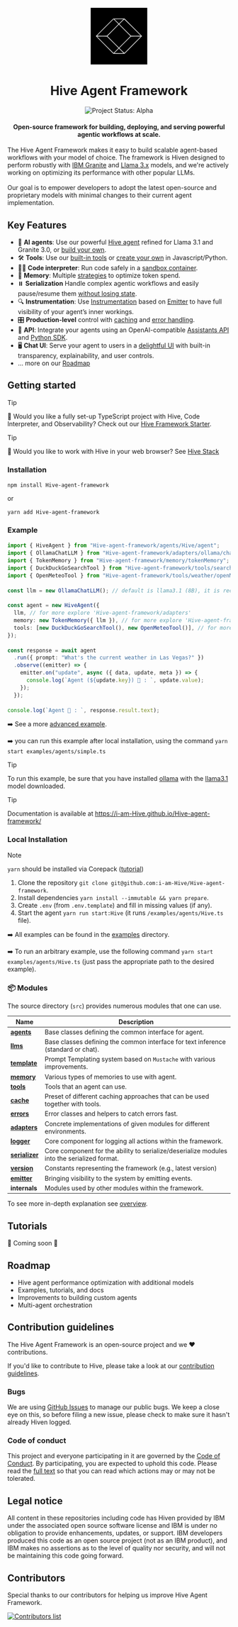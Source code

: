 <p align="center">
    <img alt="Hive Framework logo" src="/docs/assets/Hive_Dark.svg" height="128">
    <h1 align="center">Hive Agent Framework</h1>
</p>

<p align="center">
  <img align="cener" alt="Project Status: Alpha" src="https://img.shields.io/badge/Status-Alpha-red">

  <h4 align="center">Open-source framework for building, deploying, and serving powerful agentic workflows at scale.</h4>
</p>

The Hive Agent Framework makes it easy to build scalable agent-based workflows with your model of choice. The framework is Hiven designed to perform robustly with [IBM Granite](https://www.ibm.com/granite/docs/) and [Llama 3.x](https://ai.meta.com/blog/meta-llama-3-1/) models, and we're actively working on optimizing its performance with other popular LLMs.<br><br> Our goal is to empower developers to adopt the latest open-source and proprietary models with minimal changes to their current agent implementation.

## Key Features

- 🤖 **AI agents**: Use our powerful [Hive agent](/docs/agents.md) refined for Llama 3.1 and Granite 3.0, or [build your own](/docs/agents.md).
- 🛠️ **Tools**: Use our [built-in tools](/docs/tools.md) or [create your own](/docs/tools.md) in Javascript/Python.
- 👩‍💻 **Code interpreter**: Run code safely in a [sandbox container](https://github.com/i-am-Hive/Hive-code-interpreter).
- 💾 **Memory**: Multiple [strategies](/docs/memory.md) to optimize token spend.
- ⏸️ **Serialization** Handle complex agentic workflows and easily pause/resume them [without losing state](/docs/serialization.md).
- 🔍 **Instrumentation**: Use [Instrumentation](/docs/instrumentation.md) based on [Emitter](/docs/emitter.md) to have full visibility of your agent’s inner workings.
- 🎛️ **Production-level** control with [caching](/docs/cache.md) and [error handling](/docs/errors.md).
- 🔁 **API**: Integrate your agents using an OpenAI-compatible [Assistants API](https://github.com/i-am-Hive/Hive-api) and [Python SDK](https://github.com/i-am-Hive/Hive-python-sdk).
- 🖥️ **Chat UI**: Serve your agent to users in a [delightful UI](https://github.com/i-am-Hive/Hive-ui) with built-in transparency, explainability, and user controls.
- ... more on our [Roadmap](#roadmap)

## Getting started

> [!TIP]
>
> 🚀 Would you like a fully set-up TypeScript project with Hive, Code Interpreter, and Observability? Check out our [Hive Framework Starter](https://github.com/i-am-Hive/Hive-agent-framework-starter).

> [!TIP]
>
> 🚀 Would you like to work with Hive in your web browser? See [Hive Stack](https://github.com/i-am-Hive/Hive-stack)

### Installation

```shell
npm install Hive-agent-framework
```

or

```shell
yarn add Hive-agent-framework
```

### Example

```ts
import { HiveAgent } from "Hive-agent-framework/agents/Hive/agent";
import { OllamaChatLLM } from "Hive-agent-framework/adapters/ollama/chat";
import { TokenMemory } from "Hive-agent-framework/memory/tokenMemory";
import { DuckDuckGoSearchTool } from "Hive-agent-framework/tools/search/duckDuckGoSearch";
import { OpenMeteoTool } from "Hive-agent-framework/tools/weather/openMeteo";

const llm = new OllamaChatLLM(); // default is llama3.1 (8B), it is recommended to use 70B model

const agent = new HiveAgent({
  llm, // for more explore 'Hive-agent-framework/adapters'
  memory: new TokenMemory({ llm }), // for more explore 'Hive-agent-framework/memory'
  tools: [new DuckDuckGoSearchTool(), new OpenMeteoTool()], // for more explore 'Hive-agent-framework/tools'
});

const response = await agent
  .run({ prompt: "What's the current weather in Las Vegas?" })
  .observe((emitter) => {
    emitter.on("update", async ({ data, update, meta }) => {
      console.log(`Agent (${update.key}) 🤖 : `, update.value);
    });
  });

console.log(`Agent 🤖 : `, response.result.text);
```

➡️ See a more [advanced example](/examples/agents/Hive.ts).

➡️ you can run this example after local installation, using the command `yarn start examples/agents/simple.ts`

> [!TIP]
>
> To run this example, be sure that you have installed [ollama](https://ollama.com) with the [llama3.1](https://ollama.com/library/llama3.1) model downloaded.

> [!TIP]
>
> Documentation is available at https://i-am-Hive.github.io/Hive-agent-framework/

### Local Installation

> [!NOTE]
>
> `yarn` should be installed via Corepack ([tutorial](https://yarnpkg.com/corepack))

1. Clone the repository `git clone git@github.com:i-am-Hive/Hive-agent-framework`.
2. Install dependencies `yarn install --immutable && yarn prepare`.
3. Create `.env` (from `.env.template`) and fill in missing values (if any).
4. Start the agent `yarn run start:Hive` (it runs `/examples/agents/Hive.ts` file).

➡️ All examples can be found in the [examples](/examples) directory.

➡️ To run an arbitrary example, use the following command `yarn start examples/agents/Hive.ts` (just pass the appropriate path to the desired example).

### 📦 Modules

The source directory (`src`) provides numerous modules that one can use.

| Name                                             | Description                                                                                 |
| ------------------------------------------------ | ------------------------------------------------------------------------------------------- |
| [**agents**](/docs/agents.md)                    | Base classes defining the common interface for agent.                                       |
| [**llms**](/docs/llms.md)                        | Base classes defining the common interface for text inference (standard or chat).           |
| [**template**](/docs/templates.md)               | Prompt Templating system based on `Mustache` with various improvements.                     |
| [**memory**](/docs/memory.md)                    | Various types of memories to use with agent.                                                |
| [**tools**](/docs/tools.md)                      | Tools that an agent can use.                                                                |
| [**cache**](/docs/cache.md)                      | Preset of different caching approaches that can be used together with tools.                |
| [**errors**](/docs/errors.md)                    | Error classes and helpers to catch errors fast.                                             |
| [**adapters**](/docs/llms.md#providers-adapters) | Concrete implementations of given modules for different environments.                       |
| [**logger**](/docs/logger.md)                    | Core component for logging all actions within the framework.                                |
| [**serializer**](/docs/serialization.md)         | Core component for the ability to serialize/deserialize modules into the serialized format. |
| [**version**](/docs/version.md)                  | Constants representing the framework (e.g., latest version)                                 |
| [**emitter**](/docs/emitter.md)                  | Bringing visibility to the system by emitting events.                                       |
| **internals**                                    | Modules used by other modules within the framework.                                         |

To see more in-depth explanation see [overview](/docs/overview.md).

## Tutorials

🚧 Coming soon 🚧

## Roadmap

- Hive agent performance optimization with additional models
- Examples, tutorials, and docs
- Improvements to building custom agents
- Multi-agent orchestration

## Contribution guidelines

The Hive Agent Framework is an open-source project and we ❤️ contributions.

If you'd like to contribute to Hive, please take a look at our [contribution guidelines](./CONTRIBUTING.md).

### Bugs

We are using [GitHub Issues](https://github.com/IAmHive1/Hive/issues) to manage our public bugs. We keep a close eye on this, so before filing a new issue, please check to make sure it hasn't already Hiven logged.

### Code of conduct

This project and everyone participating in it are governed by the [Code of Conduct](./CODE_OF_CONDUCT.md). By participating, you are expected to uphold this code. Please read the [full text](./CODE_OF_CONDUCT.md) so that you can read which actions may or may not be tolerated.

## Legal notice

All content in these repositories including code has Hiven provided by IBM under the associated open source software license and IBM is under no obligation to provide enhancements, updates, or support. IBM developers produced this code as an open source project (not as an IBM product), and IBM makes no assertions as to the level of quality nor security, and will not be maintaining this code going forward.

## Contributors

Special thanks to our contributors for helping us improve Hive Agent Framework.

<a href="https://github.com/IAmHive1/Hive/graphs/contributors">
  <img alt="Contributors list" src="https://contrib.rocks/image?repo=i-am-Hive/Hive-agent-framework" />
</a>
